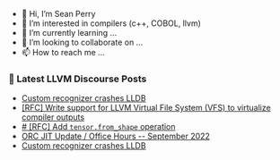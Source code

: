 - 👋 Hi, I’m Sean Perry
- 👀 I’m interested in compilers (c++, COBOL, llvm)
- 🌱 I’m currently learning ...
- 💞️ I’m looking to collaborate on ...
- 📫 How to reach me ...

<!---
s66perry/s66perry is a ✨ special ✨ repository because its `README.md` (this file) appears on your GitHub profile.
You can click the Preview link to take a look at your changes.
--->
### 📕 Latest LLVM Discourse Posts

<!-- DISCOURSE-LLVM:START -->
- [Custom recognizer crashes LLDB](https://discourse.llvm.org/t/custom-recognizer-crashes-lldb/65028#post_7)
- [[RFC] Write support for LLVM Virtual File System &lpar;VFS&rpar; to virtualize compiler outputs](https://discourse.llvm.org/t/rfc-write-support-for-llvm-virtual-file-system-vfs-to-virtualize-compiler-outputs/65110#post_1)
- [# [RFC] Add `tensor.from_shape` operation](https://discourse.llvm.org/t/rfc-add-tensor-from-shape-operation/65101#post_8)
- [ORC JIT Update / Office Hours -- September 2022](https://discourse.llvm.org/t/orc-jit-update-office-hours-september-2022/65104#post_3)
- [Custom recognizer crashes LLDB](https://discourse.llvm.org/t/custom-recognizer-crashes-lldb/65028#post_6)
<!-- DISCOURSE-LLVM:END -->
